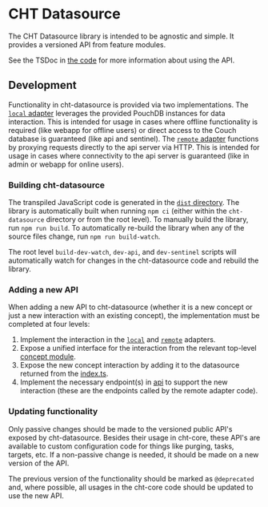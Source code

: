 # CHT Datasource

The CHT Datasource library is intended to be agnostic and simple. It provides a versioned API from feature modules.

See the TSDoc in [the code](./src/index.ts) for more information about using the API.

## Development

Functionality in cht-datasource is provided via two implementations. The [`local` adapter](./src/local) leverages the provided PouchDB instances for data interaction. This is intended for usage in cases where offline functionality is required (like webapp for offline users) or direct access to the Couch database is guaranteed (like api and sentinel).  The [`remote` adapter](./src/remote) functions by proxying requests directly to the api server via HTTP. This is intended for usage in cases where connectivity to the api server is guaranteed (like in admin or webapp for online users).

### Building cht-datasource

The transpiled JavaScript code is generated in the [`dist` directory](./dist). The library is automatically built when running `npm ci` (either within the `cht-datasource` directory or from the root level).  To manually build the library, run `npm run build`. To automatically re-build the library when any of the source files change, run `npm run build-watch`.

The root level `build-dev-watch`, `dev-api`, and `dev-sentinel` scripts will automatically watch for changes in the cht-datasource code and rebuild the library.

### Adding a new API

When adding a new API to cht-datasource (whether it is a new concept or just a new interaction with an existing concept), the implementation must be completed at four levels:

1) Implement the interaction in the [`local`](./src/local) and [`remote`](./src/remote) adapters.
2) Expose a unified interface for the interaction from the relevant top-level [concept module](./src).
3) Expose the new concept interaction by adding it to the datasource returned from the [index.ts](./src/index.ts).
4) Implement the necessary endpoint(s) in [api](../../api) to support the new interaction (these are the endpoints called by the remote adapter code).

### Updating functionality

Only passive changes should be made to the versioned public API's exposed by cht-datasource. Besides their usage in cht-core, these API's are available to custom configuration code for things like purging, tasks, targets, etc. If a non-passive change is needed, it should be made on a new version of the API.

The previous version of the functionality should be marked as `@deprecated` and, where possible, all usages in the cht-core code should be updated to use the new API.
